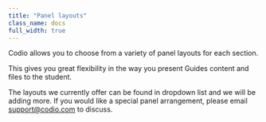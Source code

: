 ```yaml
---
title: "Panel layouts"
class_name: docs
full_width: true
---
```


Codio allows you to choose from a variety of panel layouts for each section.

This gives you great flexibility in the way you present Guides content and files to the student.

The layouts we currently offer can be found in dropdown list and we will be adding more. If you would like a special panel arrangement, please email support@codio.com to discuss.

